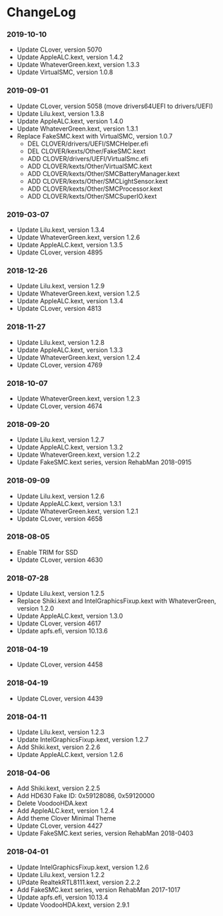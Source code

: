 ChangeLog
=========

### 2019-10-10
- Update CLover, version 5070
- Update AppleALC.kext, version 1.4.2
- Update WhateverGreen.kext, version 1.3.3
- Update VirtualSMC, version 1.0.8

### 2019-09-01
- Update CLover, version 5058 (move drivers64UEFI to drivers/UEFI)
- Update Lilu.kext, version 1.3.8
- Update AppleALC.kext, version 1.4.0
- Update WhateverGreen.kext, version 1.3.1
- Replace FakeSMC.kext with VirtualSMC, version 1.0.7
    - DEL CLOVER/drivers/UEFI/SMCHelper.efi
    - DEL CLOVER/kexts/Other/FakeSMC.kext
    - ADD CLOVER/drivers/UEFI/VirtualSmc.efi
    - ADD CLOVER/kexts/Other/VirtualSMC.kext
    - ADD CLOVER/kexts/Other/SMCBatteryManager.kext
    - ADD CLOVER/kexts/Other/SMCLightSensor.kext
    - ADD CLOVER/kexts/Other/SMCProcessor.kext
    - ADD CLOVER/kexts/Other/SMCSuperIO.kext

### 2019-03-07
- Update Lilu.kext, version 1.3.4
- Update WhateverGreen.kext, version 1.2.6
- Update AppleALC.kext, version 1.3.5
- Update CLover, version 4895

### 2018-12-26
- Update Lilu.kext, version 1.2.9
- Update WhateverGreen.kext, version 1.2.5
- Update AppleALC.kext, version 1.3.4
- Update CLover, version 4813

### 2018-11-27
- Update Lilu.kext, version 1.2.8
- Update AppleALC.kext, version 1.3.3
- Update WhateverGreen.kext, version 1.2.4
- Update CLover, version 4769

### 2018-10-07
- Update WhateverGreen.kext, version 1.2.3
- Update CLover, version 4674

### 2018-09-20
- Update Lilu.kext, version 1.2.7
- Update AppleALC.kext, version 1.3.2
- Update WhateverGreen.kext, version 1.2.2
- Update FakeSMC.kext series, version RehabMan 2018-0915

### 2018-09-09
- Update Lilu.kext, version 1.2.6
- Update AppleALC.kext, version 1.3.1
- Update WhateverGreen.kext, version 1.2.1
- Update CLover, version 4658

### 2018-08-05
- Enable TRIM for SSD
- Update CLover, version 4630

### 2018-07-28
- Update Lilu.kext, version 1.2.5
- Replace Shiki.kext and IntelGraphicsFixup.kext with WhateverGreen, version 1.2.0
- Update AppleALC.kext, version 1.3.0
- Update CLover, version 4617
- Update apfs.efi, version 10.13.6

### 2018-04-19
- Update CLover, version 4458

### 2018-04-19
- Update CLover, version 4439

### 2018-04-11
- Update Lilu.kext, version 1.2.3
- Update IntelGraphicsFixup.kext, version 1.2.7
- Add Shiki.kext, version 2.2.6
- Update AppleALC.kext, version 1.2.6

### 2018-04-06
- Add Shiki.kext, version 2.2.5
- Add HD630 Fake ID: 0x59128086, 0x59120000
- Delete VoodooHDA.kext
- Add AppleALC.kext, version 1.2.4
- Add theme Clover Minimal Theme
- Update CLover, version 4427
- Update FakeSMC.kext series, version RehabMan 2018-0403

### 2018-04-01
- Update IntelGraphicsFixup.kext, version 1.2.6
- Update Lilu.kext, version 1.2.2
- UPdate RealtekRTL8111.kext, version 2.2.2
- Add FakeSMC.kext series, version RehabMan 2017-1017
- Update apfs.efi, version 10.13.4
- Update VoodooHDA.kext, version 2.9.1


